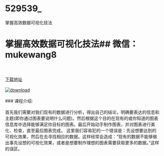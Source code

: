 # 529539_
掌握高效数据可视化技法
# 掌握高效数据可视化技法## 微信：mukewang8
<br/></br>[下载地址](http://www.36tz.cn/article/529539 "下载地址")
<br/></br>[![download](http://36tz.cn/muke_img/2019_12_1-21-300x125.png "下载地址")](http://www.36tz.cn/article/529539 "下载地址")
<br/></br>### 课程介绍:<br/></br>首先我们需要对我们现有的数据进行分析，得出自己的结论，明确要表达的信息和主题(即你通过图表要说明什么问题)。然后根据这个目的在现有的或你知道的图表信息库中选择能够满足你目标的图表。最后开始动手制作图表，并对图表进行美化、检查，直至最后图表完成。
这里我们容易犯的一个错误是：先设想要达到的可视化效果，然后在去寻找相应的数据。这样经常会造成：“现有的数据不能够做出事先设想的可视化效果，或者是想要制作理想的图表需要获取更多的数据。”这样的误区。


 

